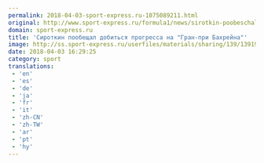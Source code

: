 ```yaml
---
permalink: 2018-04-03-sport-express.ru-1075089211.html
original: http://www.sport-express.ru/formula1/news/sirotkin-poobeschal-dobitsya-progressa-na-gran-pri-bahreyna-1391929/
domain: sport-express.ru
title: 'Сироткин пообещал добиться прогресса на "Гран-при Бахрейна"'
image: http://ss.sport-express.ru/userfiles/materials/sharing/139/1391929.jpg
date: 2018-04-03 16:29:25
category: sport
translations: 
 - 'en'
 - 'es'
 - 'de'
 - 'ja'
 - 'fr'
 - 'it'
 - 'zh-CN'
 - 'zh-TW'
 - 'ar'
 - 'pt'
 - 'hy'
---
```


